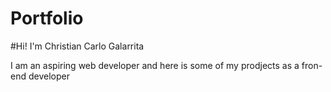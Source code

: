 # Portfolio

#Hi! I'm Christian Carlo Galarrita

I am an aspiring web developer and here is some of my prodjects as a fron-end developer
